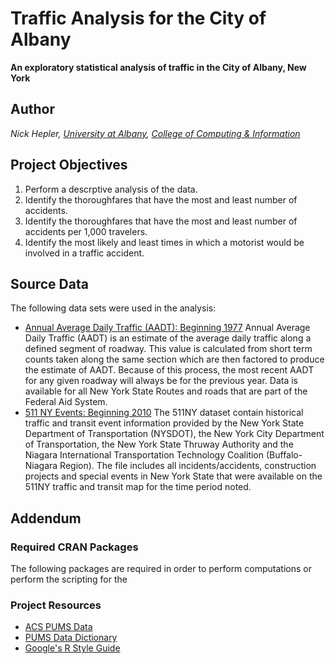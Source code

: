 # Traffic Analysis for the City of Albany #
__An exploratory statistical analysis of traffic in the City of Albany, New York__

## Author ##
_Nick Hepler, [University at Albany](http://www.albany.edu), [College of Computing & Information](http://www.albany.edu/cci/)_

## Project Objectives ##
1.  Perform a descrptive analysis of the data.
1.  Identify the thoroughfares that have the most and least number of accidents.
1.  Identify the thoroughfares that have the most and least number of accidents per 1,000 travelers.
1.  Identify the most likely and least times in which a motorist would be involved in a traffic accident.

## Source Data ##
The following data sets were used in the analysis:
* [Annual Average Daily Traffic (AADT): Beginning 1977](https://data.ny.gov/api/views/6amx-2pbv/rows.csv?accessType=DOWNLOAD)
Annual Average Daily Traffic (AADT) is an estimate of the average daily traffic along a defined segment of roadway. This value is calculated from short term counts taken along the same section which are then factored to produce the estimate of AADT. Because of this process, the most recent AADT for any given roadway will always be for the previous year. Data is available for all New York State Routes and roads that are part of the Federal Aid System.
* [511 NY Events: Beginning 2010](https://data.ny.gov/api/views/ah74-pg4w/rows.csv?accessType=DOWNLOAD)
The 511NY dataset contain historical traffic and transit event information provided by the New York State Department of Transportation (NYSDOT), the New York City Department of Transportation, the New York State Thruway Authority and the Niagara International Transportation Technology Coalition (Buffalo-Niagara Region). The file includes all incidents/accidents, construction projects and special events in New York State that were available on the 511NY traffic and transit map for the time period noted.

## Addendum ##
### Required CRAN Packages ###
The following packages are required in order to perform computations or perform the scripting for the

### Project Resources ###
* [ACS PUMS Data](http://www2.census.gov/acs2012_1yr/pums/csv_hny.zip)
* [PUMS Data Dictionary](http://www.census.gov/acs/www/Downloads/data_documentation/pums/DataDict/PUMSDataDict12.pdf)
* [Google's R Style Guide](http://google-styleguide.googlecode.com/svn/trunk/Rguide.xml)
